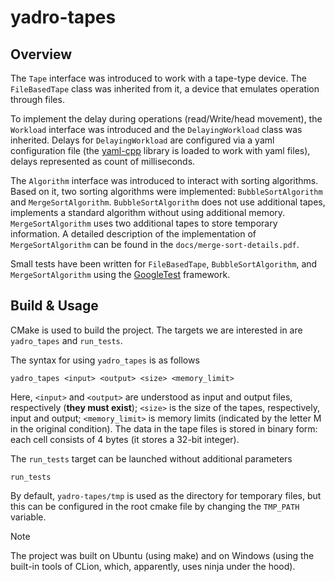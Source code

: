 # yadro-tapes

## Overview

The `Tape` interface was introduced to work with a tape-type device. 
The `FileBasedTape` class was inherited from it, a device that emulates operation through files.

To implement the delay during operations (read/Write/head movement), 
the `Workload` interface was introduced and the `DelayingWorkload` class was inherited. 
Delays for `DelayingWorkload` are configured via a yaml configuration file 
(the [yaml-cpp](https://github.com/jbeder/yaml-cpp) library is loaded to work with yaml files), delays represented as count of milliseconds.

The `Algorithm` interface was introduced to interact with sorting algorithms. 
Based on it, two sorting algorithms were implemented: `BubbleSortAlgorithm` and `MergeSortAlgorithm`.
`BubbleSortAlgorithm` does not use additional tapes, implements a standard algorithm without using additional memory. 
`MergeSortAlgorithm` uses two additional tapes to store temporary information.
A detailed description of the implementation of `MergeSortAlgorithm` can be found in the `docs/merge-sort-details.pdf`.

Small tests have been written for `FileBasedTape`, `BubbleSortAlgorithm`, and `MergeSortAlgorithm` using the [GoogleTest](https://github.com/google/googletest) framework.

## Build & Usage 

CMake is used to build the project. 
The targets we are interested in are `yadro_tapes` and `run_tests`.

The syntax for using `yadro_tapes` is as follows
```shell
yadro_tapes <input> <output> <size> <memory_limit>
```
Here, `<input>` and `<output>` are understood as input and output files, respectively (**they must exist**); 
`<size>` is the size of the tapes, respectively, input and output; 
`<memory_limit>` is memory limits (indicated by the letter M in the original condition).
The data in the tape files is stored in binary form: each cell consists of 4 bytes (it stores a 32-bit integer).

The `run_tests` target can be launched without additional parameters
```shell
run_tests
```

By default, `yadro-tapes/tmp` is used as the directory for temporary files, 
but this can be configured in the root cmake file by changing the `TMP_PATH` variable.

> [!NOTE]
> The project was built on Ubuntu (using make) and on Windows (using the built-in tools of CLion, which, apparently, 
> uses ninja under the hood). 